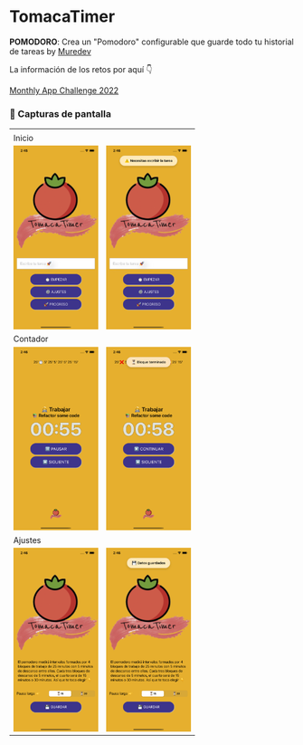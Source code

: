 # TomacaTimer

**POMODORO**: Crea un "Pomodoro" configurable que guarde todo tu historial de tareas by [Muredev](https://github.com/mouredev/) 

La información de los retos por aquí 👇

[Monthly App Challenge 2022](https://github.com/mouredev/Monthly-App-Challenge-2022)

### 📸  Capturas de pantalla
<table>
<tr><td colspan="2"></td></tr>
<tr><td colspan="2">Inicio</td></tr>
<tr>
<td><img src="./public/StartView.png" width="150" /></td>
<td><img src="./public/StartViewToast.png" width="150" /></td>
</tr>
<tr><td colspan="2">Contador</td></tr>
<tr>
<td><img src="./public/Timer.png" width="150" /></td>
<td><img src="./public/TimerToast.png" width="150" /></td>
</tr>
<tr><td colspan="2">Ajustes</td></tr>
<tr>
<td><img src="./public/Settings.png"width="150" /></td>
<td><img src="./public/SettingsToast.png" width="150" /></td>
</tr>
</table>